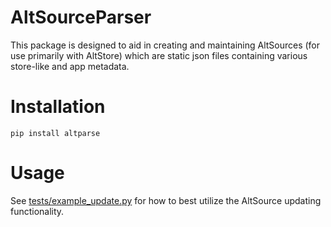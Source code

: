 # AltSourceParser

This package is designed to aid in creating and maintaining AltSources (for use primarily with AltStore) which are static json files containing various store-like and app metadata.

# Installation

``pip install altparse``

# Usage

See [tests/example_update.py](https://github.com/noah978/AltSourceParser/blob/main/tests/example_update.py) for how to best utilize the AltSource updating functionality.
